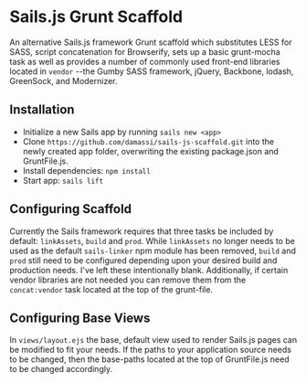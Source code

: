 Sails.js Grunt Scaffold
=======================

An alternative Sails.js framework Grunt scaffold which substitutes LESS for SASS, script concatenation for Browserify, sets up a basic grunt-mocha task as well as provides a number of commonly used front-end libraries located in `vendor` --the Gumby SASS framework, jQuery, Backbone, lodash, GreenSock, and Modernizer.

Installation
-------------

- Initialize a new Sails app by running `sails new <app>`
- Clone `https://github.com/damassi/sails-js-scaffold.git` into the newly created app folder, overwriting the existing package.json and GruntFile.js.
- Install dependencies:  `npm install`
- Start app:  `sails lift`


Configuring Scaffold
--------------------

Currently the Sails framework requires that three tasks be included by default:  `linkAssets`, `build` and `prod`.  While `linkAssets` no longer needs to be used as the default `sails-linker` npm module has been removed, `build` and `prod` still need to be configured depending upon your desired build and production needs.  I've left these intentionally blank.  Additionally, if certain vendor libraries are not needed you can remove them from the `concat:vendor` task located at the top of the grunt-file.


Configuring Base Views
----------------------

In `views/layout.ejs` the base, default view used to render Sails.js pages can be modified to fit your needs.  If the paths to your application source needs to be changed, then the base-paths located at the top of GruntFile.js need to be changed accordingly.


